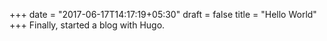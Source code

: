 +++
date = "2017-06-17T14:17:19+05:30"
draft = false
title = "Hello World"
+++
Finally, started a blog with Hugo. 
<!--more-->
# <a>
